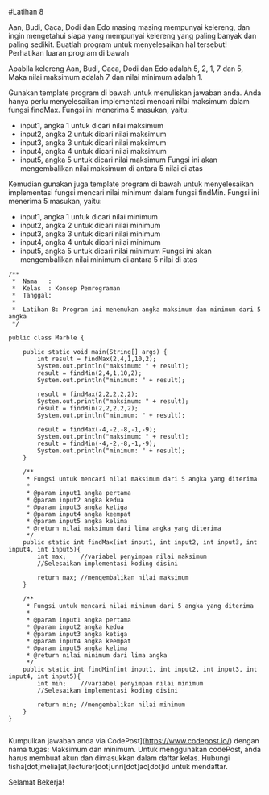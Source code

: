 #Latihan 8

Aan, Budi, Caca, Dodi dan Edo masing masing mempunyai kelereng, dan ingin mengetahui siapa yang mempunyai kelereng yang paling banyak dan paling sedikit. Buatlah program untuk menyelesaikan hal tersebut! Perhatikan luaran program di bawah

Apabila kelereng Aan, Budi, Caca, Dodi dan Edo adalah 5, 2, 1, 7 dan 5, Maka nilai maksimum adalah 7 dan nilai minimum adalah 1.

Gunakan template program di bawah untuk menuliskan jawaban anda. Anda hanya perlu menyelesaikan implementasi mencari nilai maksimum dalam fungsi findMax. Fungsi ini menerima 5 masukan, yaitu:
- input1, angka 1 untuk dicari nilai maksimum
- input2, angka 2 untuk dicari nilai maksimum
- input3, angka 3 untuk dicari nilai maksimum
- input4, angka 4 untuk dicari nilai maksimum
- input5, angka 5 untuk dicari nilai maksimum
Fungsi ini akan mengembalikan nilai maksimum di antara 5 nilai di atas

Kemudian gunakan juga template program di bawah untuk menyelesaikan implementasi fungsi mencari nilai minimum dalam fungsi findMin. Fungsi ini menerima 5 masukan, yaitu:
- input1, angka 1 untuk dicari nilai minimum
- input2, angka 2 untuk dicari nilai minimum
- input3, angka 3 untuk dicari nilai minimum
- input4, angka 4 untuk dicari nilai minimum
- input5, angka 5 untuk dicari nilai minimum
Fungsi ini akan mengembalikan nilai minimum di antara 5 nilai di atas

```
/**
 *  Nama   : 
 *  Kelas  : Konsep Pemrograman 
 *  Tanggal: 
 *
 *  Latihan 8: Program ini menemukan angka maksimum dan minimum dari 5 angka
 */

public class Marble {

    public static void main(String[] args) {
        int result = findMax(2,4,1,10,2);
        System.out.println("maksimum: " + result);
        result = findMin(2,4,1,10,2);
        System.out.println("minimum: " + result);
        
        result = findMax(2,2,2,2,2);
        System.out.println("maksimum: " + result);
        result = findMin(2,2,2,2,2);
        System.out.println("minimum: " + result);
        
        result = findMax(-4,-2,-8,-1,-9);
        System.out.println("maksimum: " + result);
        result = findMin(-4,-2,-8,-1,-9);
        System.out.println("minimum: " + result);
    }
    
    /**
     * Fungsi untuk mencari nilai maksimum dari 5 angka yang diterima
     * 
     * @param input1 angka pertama
     * @param input2 angka kedua
     * @param input3 angka ketiga
     * @param input4 angka keempat
     * @param input5 angka kelima
     * @return nilai maksimum dari lima angka yang diterima
     */
    public static int findMax(int input1, int input2, int input3, int input4, int input5){
        int max;    //variabel penyimpan nilai maksimum
        //Selesaikan implementasi koding disini

        return max; //mengembalikan nilai maksimum
    }
    
    /**
     * Fungsi untuk mencari nilai minimum dari 5 angka yang diterima
     * 
     * @param input1 angka pertama
     * @param input2 angka kedua
     * @param input3 angka ketiga
     * @param input4 angka keempat
     * @param input5 angka kelima
     * @return nilai minimum dari lima angka
     */
    public static int findMin(int input1, int input2, int input3, int input4, int input5){
        int min;    //variabel penyimpan nilai minimum
        //Selesaikan implementasi koding disini

        return min; //mengembalikan nilai minimum
    }
}


```
Kumpulkan jawaban anda via CodePost](https://www.codepost.io/) dengan nama tugas: Maksimum dan minimum. Untuk menggunakan codePost, anda harus membuat akun dan dimasukkan dalam daftar kelas. Hubungi tisha[dot]melia[at]lecturer[dot]unri[dot]ac[dot]id untuk mendaftar.

Selamat Bekerja!

